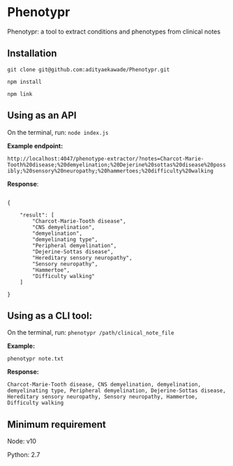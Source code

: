 # Phenotypr

Phenotypr: a tool to extract conditions and phenotypes from clinical notes

## Installation

`git clone git@github.com:adityaekawade/Phenotypr.git`

`npm install`

`npm link`

## Using as an API

On the terminal, run:
`node index.js`

**Example endpoint:**

`http://localhost:4047/phenotype-extractor/?notes=Charcot-Marie-Tooth%20disease;%20demyelination;%20Dejerine%20sottas%20disease%20possibly;%20sensory%20neuropathy;%20hammertoes;%20difficulty%20walking`

**Response**:

```

{

	"result": [
		"Charcot-Marie-Tooth disease",
		"CNS demyelination",
		"demyelination",
		"demyelinating type",
		"Peripheral demyelination",
		"Dejerine-Sottas disease",
		"Hereditary sensory neuropathy",
		"Sensory neuropathy",
		"Hammertoe",
		"Difficulty walking"
	]

}

```

## Using as a CLI tool:

On the terminal, run:
`phenotypr /path/clinical_note_file`

**Example:**

`phenotypr note.txt`

**Response:**

`Charcot-Marie-Tooth disease, CNS demyelination, demyelination, demyelinating type, Peripheral demyelination, Dejerine-Sottas disease, Hereditary sensory neuropathy, Sensory neuropathy, Hammertoe, Difficulty walking`

## Minimum requirement

Node: v10

Python: 2.7
